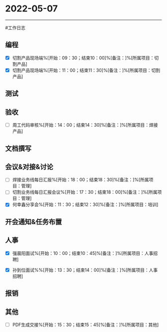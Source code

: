 # 2022-05-07 

---

#工作日志

## 编程
- [x] 切割产品现场端%[开始：09：30；结束10：00]%[备注：]%[所属项目：切割产品]
- [x] 切割产品现场端%[开始：11：00；结束11：30]%[备注：]%[所属项目：切割产品]

## 测试



## 验收 
- [ ] 周工代码审核%[开始：14：00；结束14：30]%[备注：]%[所属项目：焊接产品]



## 文档撰写 



## 会议&对接&讨论

- [ ] 焊接业务线每日汇报%[开始：18：00；结束18：30]%[备注：]%[所属项目：管理]
- [ ] 切割业务线每日汇报会议%[开始：17：30；结束18：00]%[备注：]%[所属项目：管理]
- [x] 何幸鑫分享会%[开始：11：30；结束12：30]%[备注：]%[所属项目：培训]

## 开会通知&任务布置



## 人事
- [x] 强晨阳面试%[开始：10：00；结束10：45]%[备注：]%[所属项目：人事招聘]
- [x] 孙到位面试%%[开始：13：30；结束14：00]%[备注：]%[所属项目：人事招聘]


## 报销



## 其他
- [ ] PDF生成交接%[开始：15：30；结束15：45]%[备注：]%[所属项目：其他]


